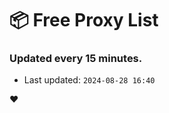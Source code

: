 # :package: Free Proxy List
### Updated every 15 minutes.

- Last updated: `2024-08-28 16:40`

:heart:
